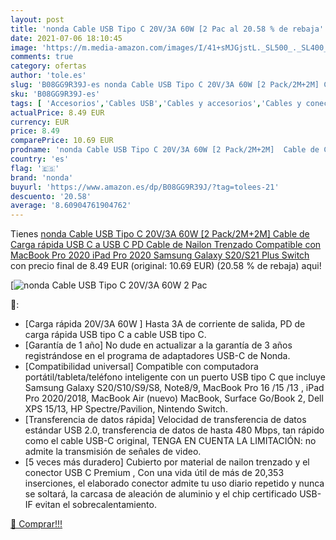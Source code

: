 ```yaml
---
layout: post
title: 'nonda Cable USB Tipo C 20V/3A 60W [2 Pac al 20.58 % de rebaja'
date: 2021-07-06 18:10:45
image: 'https://m.media-amazon.com/images/I/41+sMJGjstL._SL500_._SL400_.jpg'
comments: true
category: ofertas
author: 'tole.es'
slug: 'B08GG9R39J-es nonda Cable USB Tipo C 20V/3A 60W [2 Pack/2M+2M] Cable de...'
sku: 'B08GG9R39J-es'
tags: [ 'Accesorios','Cables USB','Cables y accesorios','Cables y conectores','Informática','ipad','nonda', ]
actualPrice: 8.49 EUR
currency: EUR
price: 8.49
comparePrice: 10.69 EUR
prodname: 'nonda Cable USB Tipo C 20V/3A 60W [2 Pack/2M+2M]  Cable de Carga rápida USB C a USB C PD  Cable de Nailon Trenzado Compatible con MacBook Pro 2020  iPad Pro 2020  Samsung Galaxy S20/S21 Plus  Switch'
country: 'es'
flag: '🇪🇸'
brand: 'nonda'
buyurl: 'https://www.amazon.es/dp/B08GG9R39J/?tag=tolees-21'
descuento: '20.58'
average: '8.60904761904762'
---
```


Tienes [nonda Cable USB Tipo C 20V/3A 60W [2 Pack/2M+2M]  Cable de Carga rápida USB C a USB C PD  Cable de Nailon Trenzado Compatible con MacBook Pro 2020  iPad Pro 2020  Samsung Galaxy S20/S21 Plus  Switch](https://www.amazon.es/dp/B08GG9R39J/?tag=tolees-21) con precio final de  8.49 EUR (original: 10.69 EUR) (20.58 %  de rebaja) aqui!

[![nonda Cable USB Tipo C 20V/3A 60W [2 Pac](https://m.media-amazon.com/images/I/41+sMJGjstL._SL500_._SL400_.jpg)](https://www.amazon.es/dp/B08GG9R39J/?tag=tolees-21)

🔎:

- [Carga rápida 20V/3A 60W ] Hasta 3A de corriente de salida, PD de carga rápida USB tipo C a cable USB tipo C.
- [Garantía de 1 año] No dude en actualizar a la garantía de 3 años registrándose en el programa de adaptadores USB-C de Nonda.
- [Compatibilidad universal] Compatible con computadora portátil/tableta/teléfono inteligente con un puerto USB tipo C que incluye Samsung Galaxy S20/S10/S9/S8, Note8/9, MacBook Pro 16 /15 /13 , iPad Pro 2020/2018, MacBook Air (nuevo) MacBook, Surface Go/Book 2, Dell XPS 15/13, HP Spectre/Pavilion, Nintendo Switch.
- [Transferencia de datos rápida] Velocidad de transferencia de datos estándar USB 2.0, transferencia de datos de hasta 480 Mbps, tan rápido como el cable USB-C original, TENGA EN CUENTA LA LIMITACIÓN: no admite la transmisión de señales de video.
- [5 veces más duradero] Cubierto por material de nailon trenzado y el conector USB C Premium , Con una vida útil de más de 20,353 inserciones, el elaborado conector admite tu uso diario repetido y nunca se soltará, la carcasa de aleación de aluminio y el chip certificado USB-IF evitan el sobrecalentamiento.

[🛒 Comprar!!!](https://www.amazon.es/dp/B08GG9R39J/?tag=tolees-21)
